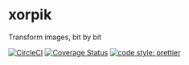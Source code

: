 # xorpik
Transform images, bit by bit

[![CircleCI](https://circleci.com/gh/jcowman2/xorpik.svg?style=svg)](https://circleci.com/gh/jcowman2/xorpik)
[![Coverage Status](https://coveralls.io/repos/github/jcowman2/xorpik/badge.svg?branch=master)](https://coveralls.io/github/jcowman2/xorpik?branch=master)
[![code style: prettier](https://img.shields.io/badge/code_style-prettier-ff69b4.svg?style=flat-square)](https://github.com/prettier/prettier)
